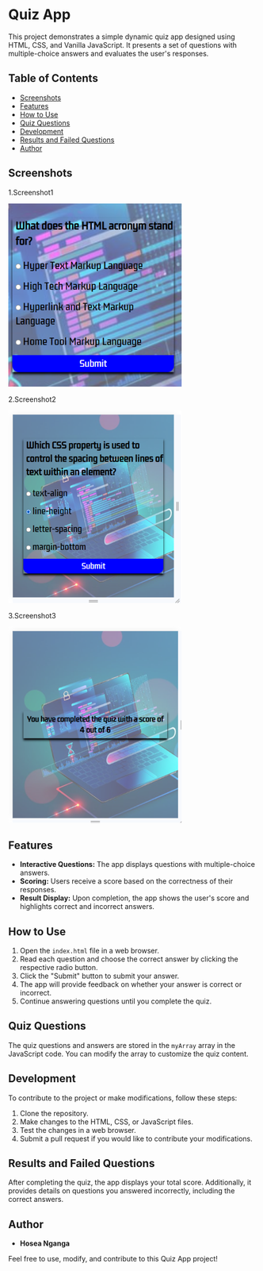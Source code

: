 # Quiz App

This project demonstrates a simple dynamic quiz app designed using HTML, CSS, and Vanilla JavaScript. It presents a set of questions with multiple-choice answers and evaluates the user's responses.

## Table of Contents
- [Screenshots](#screenshots)
- [Features](#features)
- [How to Use](#how-to-use)
- [Quiz Questions](#quiz-questions)
- [Development](#development)
- [Results and Failed Questions](#results-and-failed-questions)
- [Author](#author)

## Screenshots

1.Screenshot1

<img src="screenshots/screenshot1.PNG" width="350px">

2.Screenshot2

<img src="screenshots/screenshot2.PNG" width="350px">

3.Screenshot3

<img src="screenshots/screenshot3.PNG" width="350px">


## Features

- **Interactive Questions:** The app displays questions with multiple-choice answers.
- **Scoring:** Users receive a score based on the correctness of their responses.
- **Result Display:** Upon completion, the app shows the user's score and highlights correct and incorrect answers.

## How to Use

1. Open the `index.html` file in a web browser.
2. Read each question and choose the correct answer by clicking the respective radio button.
3. Click the "Submit" button to submit your answer.
4. The app will provide feedback on whether your answer is correct or incorrect.
5. Continue answering questions until you complete the quiz.

## Quiz Questions

The quiz questions and answers are stored in the `myArray` array in the JavaScript code. You can modify the array to customize the quiz content.

## Development

To contribute to the project or make modifications, follow these steps:

1. Clone the repository.
2. Make changes to the HTML, CSS, or JavaScript files.
3. Test the changes in a web browser.
4. Submit a pull request if you would like to contribute your modifications.

## Results and Failed Questions

After completing the quiz, the app displays your total score. Additionally, it provides details on questions you answered incorrectly, including the correct answers.

## Author

- **Hosea Nganga**

Feel free to use, modify, and contribute to this Quiz App project!
